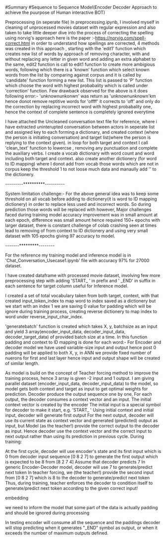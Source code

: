 #Summary
#Sequence to Sequence Model(Encoder Decoder Approach to achieve the puurpose of Human interactive BOT)

Preprocessing (in seperate file)
In preprocessing.ipynb, I involved myself  in cleaning of unprocessed movies dataset with regular expression and  also taken to take little deeper dive into the process of correcting the spelling using norvig's approach here is the paper  :-https://norvig.com/spell-correct.html in order to understand how spellings are corrected,
4 methods was created in this approach , starting with the 'edit1' function which creates new list of words by approach of removing  character, with and without replacing any letter in given word and adding an extra alphabet to the same, edit2 function is call to edit1 function to create more ambigious words, following which there is a 'known' function which select known words from the list by comparing against corpus and it is called by 'candidate' function forming a new list. This list is passed to 'P' function which choose the word with highest probabality which is called under 'correction' function.
Few drawback observed for the above is it does following error:-
'unknownunkonwn' was return as 'unknownunknown'km hence donot remove reptitive words
for 'offff' it corrects to 'off' 
and only do the correction by replacing incorrect word with highest probabality one, hence the context of complete sentence is completely ignored everytime


I have attached the Uncleaned conversation text file for reference, where i have extracted uninterupted conversation between actors in seperate list and assigned key to each forming a dictionary, and created context (where the person is initiating conversation) and target list(where the person is replying to the context given). in loop for both target and context I call 'clean_text' function to lowercse , removing any punctuation and complete the auxiliary verbs.
I create a vocab dictionary with word count and word including both target and context. also create another dictionery (for word to ID mapping) where I donot add from vocab those words which are not in corpus keep the threshold 1 to not loose much data and manaully add '<UNK>' to the dictionery. 
 
 
  
  
  
 ---------**********----------
 
 
System limitation challenge:-
For the above general idea was to keep some threshold on all vocab before adding to dictionery(it is word to ID mapping dictionery) in order to replace less used and incorrect words. So during prediction those words will be replaced with <UNK> however,
Major challenges faced during training model accuracy improvement was in small amount at each epoch, difference was small amount hence required 150+ epochs with larger dataset, there is constant challenge of colab crashing seen at times lead to removing of <UNK> from context to ID dictionery and using very small dataset with 105 epochs giving 97 accuracy to model. 
 
 
  
 -------*********--------
 

 
 
For the reference my training model and inference model is in 'Chat_Conversation_Usecase1.ipynb' file with accuracy 97% for 27000 dataset.

I have created dataframe with processed movie dataset, involving few more preprocessing step with adding 'START_ ' in prefix and ' _END' in suffix in each sentence for target column useful for Inference model.
 
I created a set of total vocabulary taken from both target, context, with that created input_token_index to map word to index saved as a dictionery but we start with an index 1 we are saving 0 value for padding which will be ignore during training process, creating reverse dictionery to map index to word under reverse_input_char_index.
 
 
 'generatebatch' function is created which takes X, y, batchsize as an input and yield 3 array(encoder_input_data, decoder_input_data, decoder_target_data) of provided batch size at a time. In this function padding and context to ID mapping is done for each word:-
For Encoder and decoder model we have used variable-size input and output hence post 0 padding will be applied to both X, y, in ANN we provide fixed number of nuerons for first and last layer hence input and output shape will be created of similar length.

 
As model is build on the concept of Teacher forcing method to improve the training process, hence 3 array is given -2 input and 1 output.
I am giving parallel dataset (encoder_input_data, decoder_input_data) to the model, so model gets both context and target as input to get optimal weights for prediction.
Decoder produce the output sequence one by one, For each output, the decoder consumes a context vector and an input.
The initial context vector is created by the encoder
The initial input is a special symbol for decoder to make it start, e.g. 'START_ '
Using initial context and initial input, decoder will generate first output
For the next output, decoder will use its current state as context vector and generated (predicted) output as input, but Model (as the teacher!) provide the correct output to the decoder as input.
Hence decoder use the context vector and the correct input to next output rather than using its prediction in previous cycle.
During training:

At the first cycle, decoder will use encoder's state and its first input which is 0 from decoder input sequence [0 8 2 7] to generate the first output which is expected to be 8 from [8 2 7 4]
Assume that decoder predicts 7
In generic Encoder-Decoder model, decoder will use 7 to generate/predict next token
In teacher forcing, we (the teacher!) provide the second input from [0 8 2 7] which is 8 to the decoder to generate/predict next token
Thus, during training, teacher enforces the decoder to condition itself to generate/predict next token according to the given correct input!
 
 
 
 embedding
 
 we need to inform the model that some part of the data is actually padding and should be ignored during processing
 
 
 
In testing
encoder will consume all the sequence and the paddings
decoder will stop predicting
when it generates "_END" symbol  as output, or when it exceeds the number of maximum outputs defined.
 
 
 
 



 
 
 
 
 
 
 









